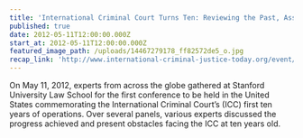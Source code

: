 ```yaml
---
title: 'International Criminal Court Turns Ten: Reviewing the Past, Assessing the Future'
published: true
date: 2012-05-11T12:00:00.000Z
start_at: 2012-05-11T12:00:00.000Z
featured_image_path: /uploads/14467279178_ff82572de5_o.jpg
recap_link: 'http://www.international-criminal-justice-today.org/event/2012/05/11/introduction-and-the-icc-as-a-new-judicial-institution'
---
```



On May 11, 2012, experts from across the globe gathered at Stanford University Law School for the first conference to be held in the United States commemorating the International Criminal Court’s (ICC) first ten years of operations. Over several panels, various experts discussed the progress achieved and present obstacles facing the ICC at ten years old.